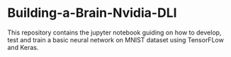 # Building-a-Brain-Nvidia-DLI
This repository contains the jupyter notebook guiding on how to develop, test and train a basic neural network on MNIST dataset using TensorFLow and Keras.
